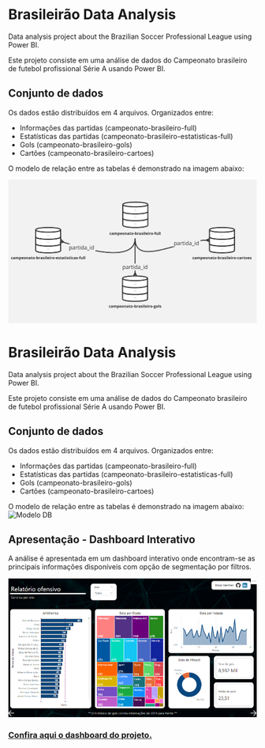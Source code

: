 # Brasileirão Data Analysis
Data analysis project about the Brazilian Soccer Professional League using Power BI.

Este projeto consiste em uma análise de dados do Campeonato brasileiro de futebol profissional Série A usando Power BI.

## Conjunto de dados

Os dados estão distribuídos em 4 arquivos. Organizados entre:
- Informações das partidas (campeonato-brasileiro-full)
- Estatísticas das partidas (campeonato-brasileiro-estatisticas-full)
- Gols (campeonato-brasileiro-gols)
- Cartões (campeonato-brasileiro-cartoes)

O modelo de relação entre as tabelas é demonstrado na imagem abaixo:
<p align="center">
  <img src="https://github.com/dsanchezsantos/brasileirao_data_analysis/blob/09832c5cf7db1184ffe3baadb7c0454c57edd59c/assets/Modelo%20DB%20Github.jpg" alt="Modelo DB">
</p>

# Brasileirão Data Analysis
Data analysis project about the Brazilian Soccer Professional League using Power BI.

Este projeto consiste em uma análise de dados do Campeonato brasileiro de futebol profissional Série A usando Power BI.

## Conjunto de dados

Os dados estão distribuídos em 4 arquivos. Organizados entre:
- Informações das partidas (campeonato-brasileiro-full)
- Estatísticas das partidas (campeonato-brasileiro-estatisticas-full)
- Gols (campeonato-brasileiro-gols)
- Cartões (campeonato-brasileiro-cartoes)

O modelo de relação entre as tabelas é demonstrado na imagem abaixo:
![Modelo DB](./Imagens/Modelo%20DB%20Github.jpg)

## Apresentação - Dashboard Interativo

A análise é apresentada em um dashboard interativo onde encontram-se as principais informações disponíveis com opção de segmentação por filtros.
<p align="center">
  <img src="https://github.com/dsanchezsantos/brasileirao_data_analysis/blob/09832c5cf7db1184ffe3baadb7c0454c57edd59c/assets/print.png" alt="Modelo DB">
</p>

### [Confira aqui o dashboard do projeto.](https://app.powerbi.com/groups/me/reports/f58c154d-78bb-4653-9185-ccc41efdcd9c/ReportSectione8c849032ddde5358899?experience=power-bi)

